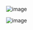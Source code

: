 ![image](https://github.com/user-attachments/assets/a360b47b-aa1e-4728-99d2-57a0ae96f6a3)

![image](https://github.com/user-attachments/assets/0c82c8ad-aa7c-4fa7-b4f2-0d4c531714a1)
